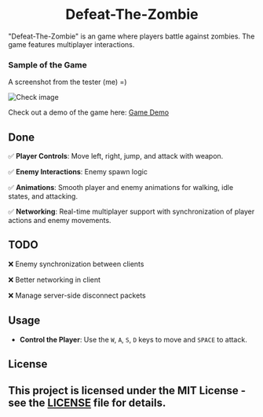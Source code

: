 <div align="center">


<h1> Defeat-The-Zombie </h1>
</div>

"Defeat-The-Zombie" is an game where players battle against zombies. The game features multiplayer interactions.

### Sample of the Game
<p>A screenshot from the tester (me) =)</p>

![Check image](https://github.com/user-attachments/assets/aee2dcba-9d69-4cd4-91a3-62ddcaed8229)

Check out a demo of the game here: [Game Demo](https://youtu.be/o1mvx0d7RqU)

## Done
<div align="left">
<p>✅ <strong>Player Controls</strong>: Move left, right, jump, and attack with  weapon.</p>
<p>✅ <strong>Enemy Interactions</strong>: Enemy spawn logic</p>
<p>✅ <strong>Animations</strong>: Smooth player and enemy animations for walking, idle states, and attacking.</p>
<p> ✅ <strong>Networking</strong>: Real-time multiplayer support with synchronization of player actions and enemy movements.</p>
</div>

## TODO
<p>❌ Enemy synchronization between clients</p>
<p>❌ Better networking in client</p>
<p>❌ Manage server-side disconnect packets</p>

## Usage
- **Control the Player**: Use the `W`, `A`, `S`, `D` keys to move and `SPACE` to attack.

## License
This project is licensed under the MIT License - see the [LICENSE](LICENSE) file for details.
---

